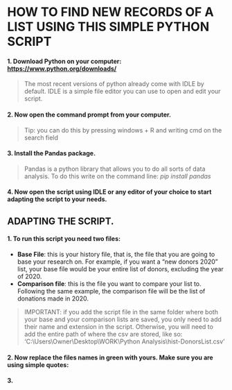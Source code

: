 # HOW TO FIND NEW RECORDS OF A LIST USING THIS SIMPLE PYTHON SCRIPT

#### 1. Download Python on your computer: https://www.python.org/downloads/
>The most recent versions of python already come with IDLE by default. IDLE is a simple file editor you can use to open and edit your script. 


#### 2. Now open the command prompt from your computer. 
> Tip: you can do this by pressing windows + R and writing cmd on the search field

#### 3. Install the Pandas package. 
> Pandas is a python library that allows you to do all sorts of data analysis. To do this write on the command line: *pip install pandas*

#### 4. Now open the script using IDLE or any editor of your choice to start adapting the script to your needs. 

## ADAPTING THE SCRIPT. 

#### 1. To run this script you need two files:
* **Base File**: this is your history file, that is, the file that you are going to base your research on. For example, if you want a “new donors 2020” list, your base file would be your entire list of donors, excluding the year of 2020. 
* **Comparison file**: this is the file you want to compare your list to. Following the same example, the comparison file will be the list of donations made in 2020. 

> IMPORTANT: if you add the script file in the same folder where both your base and your comparison lists are saved, you only need to add their name and extension in the script. Otherwise, you will need to add the entire path of where the csv are stored, like so: ‘C:\Users\Owner\Desktop\WORK\Python Analysis\hist-DonorsList.csv’ 

#### 2. Now replace the files names in green with yours. Make sure you are using simple quotes: 

#### 3. 



